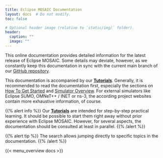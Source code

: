 ```yaml
---
title: Eclipse MOSAIC Documentation
layout: docs  # Do not modify.
toc: false

# Optional header image (relative to `static/img/` folder).
header:
  caption: ""
  image: ""
---
```


This online documentation provides detailed information for the latest release of Eclipse MOSAIC. Some details may
deviate, however, as we constantly keep this documentation in sync with the current main branch of our
[<i class="fab fa-github"></i> GitHub repository</a>](https://github.com/eclipse-mosaic/mosaic).

This documentation is accompanied by our **[Tutorials](/tutorials)**. Generally, it is recommended to read
the documentation first, especially the sections on [How To Get Started](/docs/getting_started) and
[Simulator Overview](/docs/simulators). For external simulators like Eclipse SUMO, OMNeT++ / INET or ns-3,
the according project websites contain more exhaustive information, of course.

{{% alert info %}}
Our **[Tutorials](/tutorials)** are intended for step-by-step practical learning. It should be possible to
start them right away without prior experience with Eclipse MOSAIC. However, for several aspects, the documentation should be
consulted at least in parallel.
{{% /alert %}}

{{% alert tip %}}
The search allows jumping directly to specific topics in the documentation.
{{% /alert %}}

{{< menu_overview docs >}}
